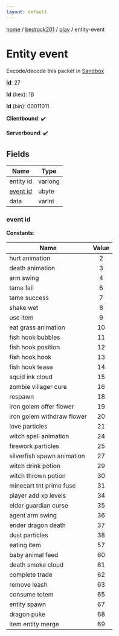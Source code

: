 ```yaml
---
layout: default
---
```


[home](/)  /  [bedrock201](/protocol/bedrock201)  /  [play](/protocol/bedrock201/play)  /  entity-event

# Entity event

Encode/decode this packet in [Sandbox](../../../sandbox/bedrock201#Play.EntityEvent)

**Id**: 27

**Id** (hex): 1B

**Id** (bin): 00011011

**Clientbound**: ✔️

**Serverbound**: ✔️

## Fields

Name | Type
---|---
entity id | varlong
[event id](#event-id) | ubyte
data | varint

### event id

**Constants**:

Name | Value
---|:---:
hurt animation | 2
death animation | 3
arm swing | 4
tame fail | 6
tame success | 7
shake wet | 8
use item | 9
eat grass animation | 10
fish hook bubbles | 11
fish hook position | 12
fish hook hook | 13
fish hook tease | 14
squid ink cloud | 15
zombie villager cure | 16
respawn | 18
iron golem offer flower | 19
iron golem withdraw flower | 20
love particles | 21
witch spell animation | 24
firework particles | 25
silverfish spawn animation | 27
witch drink potion | 29
witch thrown potion | 30
minecart tnt prime fuse | 31
player add xp levels | 34
elder guardian curse | 35
agent arm swing | 36
ender dragon death | 37
dust particles | 38
eating item | 57
baby animal feed | 60
death smoke cloud | 61
complete trade | 62
remove leash | 63
consume totem | 65
entity spawn | 67
dragon puke | 68
item entity merge | 69
